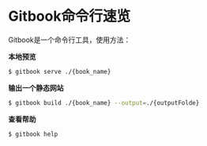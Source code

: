 # Gitbook命令行速览

Gitbook是一个命令行工具，使用方法：

**本地预览**

```bash
$ gitbook serve ./{book_name}
```

**输出一个静态网站**

```bash
$ gitbook build ./{book_name} --output=./{outputFolde}
```

**查看帮助**

```bash
$ gitbook help
```

